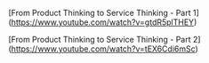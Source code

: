 [From Product Thinking to Service Thinking - Part 1] (https://www.youtube.com/watch?v=gtdR5plTHEY)

[From Product Thinking to Service Thinking - Part 2] (https://www.youtube.com/watch?v=tEX6Cdi6mSc)
